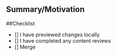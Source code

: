## Summary/Motivation

##Checklist
<!---Check these off after you create the PR --->
- [] I have previewed changes locally
- [] I have completed any content reviews
- [] Merge
